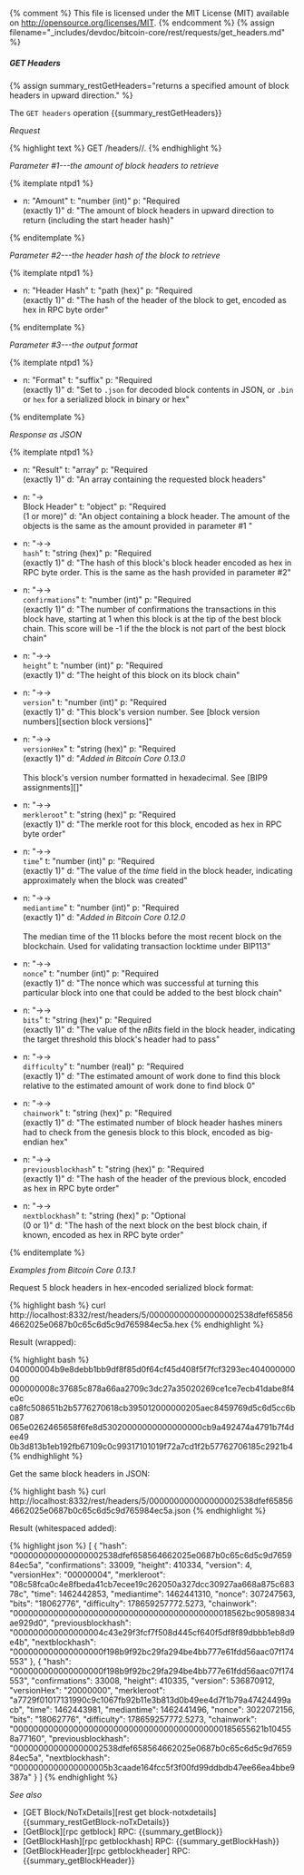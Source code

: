 {% comment %}
This file is licensed under the MIT License (MIT) available on
http://opensource.org/licenses/MIT.
{% endcomment %}
{% assign filename="_includes/devdoc/bitcoin-core/rest/requests/get_headers.md" %}

##### GET Headers

{% assign summary_restGetHeaders="returns a specified amount of block headers in upward direction." %}

The `GET headers` operation {{summary_restGetHeaders}}

*Request*

{% highlight text %}
GET /headers/<count>/<hash>.<format>
{% endhighlight %}

*Parameter #1---the amount of block headers to retrieve*

{% itemplate ntpd1 %}
- n: "Amount"
  t: "number (int)"
  p: "Required<br>(exactly 1)"
  d: "The amount of block headers in upward direction to return (including the start header hash)"

{% enditemplate %}

*Parameter #2---the header hash of the block to retrieve*

{% itemplate ntpd1 %}
- n: "Header Hash"
  t: "path (hex)"
  p: "Required<br>(exactly 1)"
  d: "The hash of the header of the block to get, encoded as hex in RPC byte order"

{% enditemplate %}

*Parameter #3---the output format*

{% itemplate ntpd1 %}
- n: "Format"
  t: "suffix"
  p: "Required<br>(exactly 1)"
  d: "Set to `.json` for decoded block contents in JSON, or `.bin` or `hex` for a serialized block in binary or hex"

{% enditemplate %}

*Response as JSON*

{% itemplate ntpd1 %}
- n: "Result"
  t: "array"
  p: "Required<br>(exactly 1)"
  d: "An array containing the requested block headers"
  
- n: "→<br>Block Header"
  t: "object"
  p: "Required<br>(1 or more)"
  d: "An object containing a block header.  The amount of the objects is the same as the amount provided in parameter #1 "

- n: "→→<br>`hash`"
  t: "string (hex)"
  p: "Required<br>(exactly 1)"
  d: "The hash of this block's block header encoded as hex in RPC byte order.  This is the same as the hash provided in parameter #2"

- n: "→→<br>`confirmations`"
  t: "number (int)"
  p: "Required<br>(exactly 1)"
  d: "The number of confirmations the transactions in this block have, starting at 1 when this block is at the tip of the best block chain.  This score will be -1 if the the block is not part of the best block chain"

- n: "→→<br>`height`"
  t: "number (int)"
  p: "Required<br>(exactly 1)"
  d: "The height of this block on its block chain"

- n: "→→<br>`version`"
  t: "number (int)"
  p: "Required<br>(exactly 1)"
  d: "This block's version number.  See [block version numbers][section block versions]"
  
- n: "→→<br>`versionHex`"
  t: "string (hex)"
  p: "Required<br>(exactly 1)"
  d: "*Added in Bitcoin Core 0.13.0*<br><br>This block's version number formatted in hexadecimal.  See [BIP9 assignments][]"

- n: "→→<br>`merkleroot`"
  t: "string (hex)"
  p: "Required<br>(exactly 1)"
  d: "The merkle root for this block, encoded as hex in RPC byte order"

- n: "→→<br>`time`"
  t: "number (int)"
  p: "Required<br>(exactly 1)"
  d: "The value of the *time* field in the block header, indicating approximately when the block was created"
  
- n: "→→<br>`mediantime`"
  t: "number (int)"
  p: "Required<br>(exactly 1)"
  d: "*Added in Bitcoin Core 0.12.0*<br><br>The median time of the 11 blocks before the most recent block on the blockchain.  Used for validating transaction locktime under BIP113"

- n: "→→<br>`nonce`"
  t: "number (int)"
  p: "Required<br>(exactly 1)"
  d: "The nonce which was successful at turning this particular block into one that could be added to the best block chain"

- n: "→→<br>`bits`"
  t: "string (hex)"
  p: "Required<br>(exactly 1)"
  d: "The value of the *nBits* field in the block header, indicating the target threshold this block's header had to pass"

- n: "→→<br>`difficulty`"
  t: "number (real)"
  p: "Required<br>(exactly 1)"
  d: "The estimated amount of work done to find this block relative to the estimated amount of work done to find block 0"

- n: "→→<br>`chainwork`"
  t: "string (hex)"
  p: "Required<br>(exactly 1)"
  d: "The estimated number of block header hashes miners had to check from the genesis block to this block, encoded as big-endian hex"

- n: "→→<br>`previousblockhash`"
  t: "string (hex)"
  p: "Required<br>(exactly 1)"
  d: "The hash of the header of the previous block, encoded as hex in RPC byte order"

- n: "→→<br>`nextblockhash`"
  t: "string (hex)"
  p: "Optional<br>(0 or 1)"
  d: "The hash of the next block on the best block chain, if known, encoded as hex in RPC byte order"

{% enditemplate %}

*Examples from Bitcoin Core 0.13.1*

Request 5 block headers in hex-encoded serialized block format:

{% highlight bash %}
curl http://localhost:8332/rest/headers/5/000000000000000002538dfef658564662025e0687b0c65c6d5c9d765984ec5a.hex
{% endhighlight %}

Result (wrapped):

{% highlight bash %}
040000004b9e8debb1bb9df8f85d0f64cf45d408f5f7fcf3293ec40400000000\
000000008c37685c878a66aa2709c3dc27a35020269ce1ce7ecb41dabe8f4e0c\
ca8fc508651b2b5776270618cb395012000000205aec8459769d5c6d5cc6b087\
065e0262465658f6fe8d53020000000000000000cb9a492474a4791b7f4dee49\
0b3d813b1eb192fb67109c0c99317101019f72a7cd1f2b57762706185c2921b4
{% endhighlight %}

Get the same block headers in JSON:

{% highlight bash %}
curl http://localhost:8332/rest/headers/5/000000000000000002538dfef658564662025e0687b0c65c6d5c9d765984ec5a.json
{% endhighlight %}

Result (whitespaced added):

{% highlight json %}
[
  {
    "hash": "000000000000000002538dfef658564662025e0687b0c65c6d5c9d765984ec5a",
    "confirmations": 33009,
    "height": 410334,
    "version": 4,
    "versionHex": "00000004",
    "merkleroot": "08c58fca0c4e8fbeda41cb7ecee19c262050a327dcc30927aa668a875c68378c",
    "time": 1462442853,
    "mediantime": 1462441310,
    "nonce": 307247563,
    "bits": "18062776",
    "difficulty": 178659257772.5273,
    "chainwork": "00000000000000000000000000000000000000000018562bc90589834ae929d0",
    "previousblockhash": "000000000000000004c43e29f3fcf7f508d445cf640f5df8f89dbbb1eb8d9e4b",
    "nextblockhash": "000000000000000000f198b9f92bc29fa294be4bb777e61fdd56aac07f174553"
  },
  {
    "hash": "000000000000000000f198b9f92bc29fa294be4bb777e61fdd56aac07f174553",
    "confirmations": 33008,
    "height": 410335,
    "version": 536870912,
    "versionHex": "20000000",
    "merkleroot": "a7729f01017131990c9c1067fb92b11e3b813d0b49ee4d7f1b79a47424499acb",
    "time": 1462443981,
    "mediantime": 1462441496,
    "nonce": 3022072156,
    "bits": "18062776",
    "difficulty": 178659257772.5273,
    "chainwork": "000000000000000000000000000000000000000000185655621b104558a77160",
    "previousblockhash": "000000000000000002538dfef658564662025e0687b0c65c6d5c9d765984ec5a",
    "nextblockhash": "0000000000000000005b3caade164fcc5f3f00fd99ddbdb47ee66ea4bbe9387a"
  }
]
{% endhighlight %}

*See also*

* [GET Block/NoTxDetails][rest get block-notxdetails] {{summary_restGetBlock-noTxDetails}}
* [GetBlock][rpc getblock] RPC: {{summary_getBlock}}
* [GetBlockHash][rpc getblockhash] RPC: {{summary_getBlockHash}}
* [GetBlockHeader][rpc getblockheader] RPC: {{summary_getBlockHeader}}

